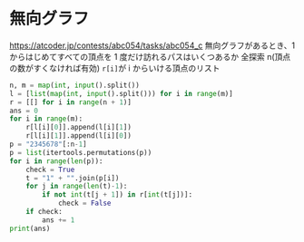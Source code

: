 # 無向グラフ

https://atcoder.jp/contests/abc054/tasks/abc054_c
無向グラフがあるとき、1 からはじめてすべての頂点を 1 度だけ訪れるパスはいくつあるか
全探索
n(頂点の数がすくなければ有効)
`r[i]`が i からいける頂点のリスト

```python
n, m = map(int, input().split())
l = [list(map(int, input().split())) for i in range(m)]
r = [[] for i in range(n + 1)]
ans = 0
for i in range(m):
    r[l[i][0]].append(l[i][1])
    r[l[i][1]].append(l[i][0])
p = "2345678"[:n-1]
p = list(itertools.permutations(p))
for i in range(len(p)):
    check = True
    t = "1" + "".join(p[i])
    for j in range(len(t)-1):
        if not int(t[j + 1]) in r[int(t[j])]:
            check = False
    if check:
        ans += 1
print(ans)
```
